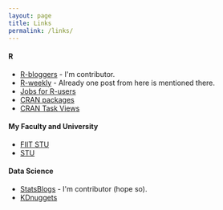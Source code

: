 ```yaml
---
layout: page
title: Links
permalink: /links/
---
```

#### R
* [R-bloggers](http://www.r-bloggers.com/) - I'm contributor.
* [R-weekly](https://rweekly.org) - Already one post from here is mentioned there.
* [Jobs for R-users](https://www.r-users.com/)
* [CRAN packages](https://cran.r-project.org/web/packages/)
* [CRAN Task Views](https://cran.r-project.org/web/views/)

#### My Faculty and University
* [FIIT STU](http://www.fiit.stuba.sk/en.html?page_id=749)
* [STU](http://www.stuba.sk/english.html?page_id=132)

#### Data Science
* [StatsBlogs](http://www.statsblogs.com/) - I'm contributor (hope so).
* [KDnuggets](http://www.kdnuggets.com/)
